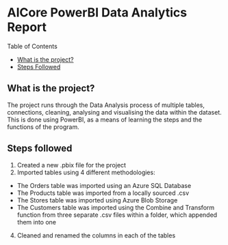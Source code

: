 #  AICore PowerBI Data Analytics Report
Table of Contents
- [What is the project?](##what-is-the-project?)
- [Steps Followed](##steps-followed)
  
## What is the project?
The project runs through the Data Analysis process of multiple tables, connections, cleaning, analysing and visualising the data within the dataset. This is done using PowerBI, as a means of learning the steps and the functions of the program. 

## Steps followed
1) Created a new .pbix file for the project
2) Imported tables using 4 different methodologies:
- The Orders table was imported using an Azure SQL Database
- The Products table was imported from a locally sourced .csv
- The Stores table was imported using Azure Blob Storage
- The Customers table was imported using the Combine and Transform function from three separate .csv files within a folder, which appended them into one
4) Cleaned and renamed the columns in each of the tables
